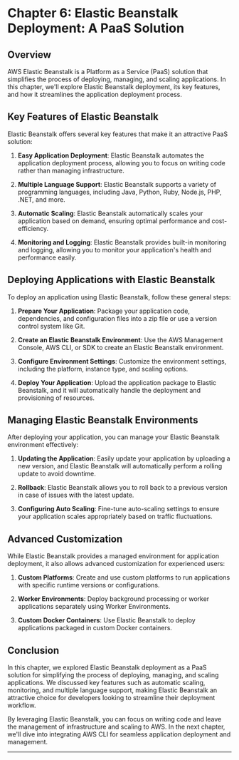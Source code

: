 # Chapter 6: Elastic Beanstalk Deployment: A PaaS Solution

## Overview

AWS Elastic Beanstalk is a Platform as a Service (PaaS) solution that simplifies the process of deploying, managing, and scaling applications. In this chapter, we'll explore Elastic Beanstalk deployment, its key features, and how it streamlines the application deployment process.

## Key Features of Elastic Beanstalk

Elastic Beanstalk offers several key features that make it an attractive PaaS solution:

1. **Easy Application Deployment**: Elastic Beanstalk automates the application deployment process, allowing you to focus on writing code rather than managing infrastructure.

2. **Multiple Language Support**: Elastic Beanstalk supports a variety of programming languages, including Java, Python, Ruby, Node.js, PHP, .NET, and more.

3. **Automatic Scaling**: Elastic Beanstalk automatically scales your application based on demand, ensuring optimal performance and cost-efficiency.

4. **Monitoring and Logging**: Elastic Beanstalk provides built-in monitoring and logging, allowing you to monitor your application's health and performance easily.

## Deploying Applications with Elastic Beanstalk

To deploy an application using Elastic Beanstalk, follow these general steps:

1. **Prepare Your Application**: Package your application code, dependencies, and configuration files into a zip file or use a version control system like Git.

2. **Create an Elastic Beanstalk Environment**: Use the AWS Management Console, AWS CLI, or SDK to create an Elastic Beanstalk environment.

3. **Configure Environment Settings**: Customize the environment settings, including the platform, instance type, and scaling options.

4. **Deploy Your Application**: Upload the application package to Elastic Beanstalk, and it will automatically handle the deployment and provisioning of resources.

## Managing Elastic Beanstalk Environments

After deploying your application, you can manage your Elastic Beanstalk environment effectively:

1. **Updating the Application**: Easily update your application by uploading a new version, and Elastic Beanstalk will automatically perform a rolling update to avoid downtime.

2. **Rollback**: Elastic Beanstalk allows you to roll back to a previous version in case of issues with the latest update.

3. **Configuring Auto Scaling**: Fine-tune auto-scaling settings to ensure your application scales appropriately based on traffic fluctuations.

## Advanced Customization

While Elastic Beanstalk provides a managed environment for application deployment, it also allows advanced customization for experienced users:

1. **Custom Platforms**: Create and use custom platforms to run applications with specific runtime versions or configurations.

2. **Worker Environments**: Deploy background processing or worker applications separately using Worker Environments.

3. **Custom Docker Containers**: Use Elastic Beanstalk to deploy applications packaged in custom Docker containers.

## Conclusion

In this chapter, we explored Elastic Beanstalk deployment as a PaaS solution for simplifying the process of deploying, managing, and scaling applications. We discussed key features such as automatic scaling, monitoring, and multiple language support, making Elastic Beanstalk an attractive choice for developers looking to streamline their deployment workflow.

By leveraging Elastic Beanstalk, you can focus on writing code and leave the management of infrastructure and scaling to AWS. In the next chapter, we'll dive into integrating AWS CLI for seamless application deployment and management.

---